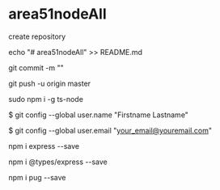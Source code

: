 # area51nodeAll
create repository

echo "# area51nodeAll" >> README.md

git commit -m ""

git push -u origin master

sudo npm i -g ts-node

$ git config --global user.name "Firstname Lastname"

$ git config --global user.email "your_email@youremail.com"

npm i express --save

npm i @types/express --save

npm i pug --save
